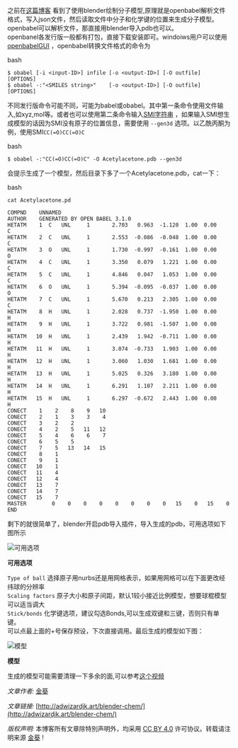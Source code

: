 之前在[这篇博客](https://patrickfuller.github.io/molecules-from-smiles-molfiles-in-blender/) 看到了使用blender绘制分子模型,原理就是openbabel解析文件格式，写入json文件，然后读取文件中分子和化学键的位置来生成分子模型。openbabel可以解析文件，那直接用blender导入pdb也可以。  
openbanel各发行版一般都有打包，直接下载安装即可。windoiws用户可以使用[openbabelGUI](https://github.com/openbabel/openbabel/releases/latest) ，openbabel转换文件格式的命令为

bash

```
$ obabel [-i <input-ID>] infile [-o <output-ID>] [-O outfile] [OPTIONS]
$ obabel -:"<SMILES string>"    [-o <output-ID>] [-O outfile] [OPTIONS]
```

不同发行版命令可能不同，可能为babel或obabel。其中第一条命令使用文件输入,如xyz,mol等。或者也可以使用第二条命令输入[SMI字符串](https://en.wikipedia.org/wiki/Simplified_molecular-input_line-entry_system) ，如果输入SMI想生成模型的话因为SMI没有原子的位置信息，需要使用 `--gen3d` 选项。以乙酰丙酮为例，使用SMI`CC(=O)CC(=O)C`

bash

```
$ obabel -:"CC(=O)CC(=O)C" -O Acetylacetone.pdb --gen3d
```

会提示生成了一个模型，然后目录下多了一个Acetylacetone.pdb，cat一下：

bash

```
cat Acetylacetone.pd

COMPND    UNNAMED
AUTHOR    GENERATED BY OPEN BABEL 3.1.0
HETATM    1  C   UNL     1       2.703   0.963  -1.120  1.00  0.00           C  
HETATM    2  C   UNL     1       2.553  -0.086  -0.048  1.00  0.00           C  
HETATM    3  O   UNL     1       1.730  -0.997  -0.161  1.00  0.00           O  
HETATM    4  C   UNL     1       3.350   0.079   1.221  1.00  0.00           C  
HETATM    5  C   UNL     1       4.846   0.047   1.053  1.00  0.00           C  
HETATM    6  O   UNL     1       5.394  -0.095  -0.037  1.00  0.00           O  
HETATM    7  C   UNL     1       5.670   0.213   2.305  1.00  0.00           C  
HETATM    8  H   UNL     1       2.028   0.737  -1.950  1.00  0.00           H  
HETATM    9  H   UNL     1       3.722   0.981  -1.507  1.00  0.00           H  
HETATM   10  H   UNL     1       2.439   1.942  -0.711  1.00  0.00           H  
HETATM   11  H   UNL     1       3.074  -0.733   1.903  1.00  0.00           H  
HETATM   12  H   UNL     1       3.060   1.030   1.681  1.00  0.00           H  
HETATM   13  H   UNL     1       5.025   0.326   3.180  1.00  0.00           H  
HETATM   14  H   UNL     1       6.291   1.107   2.211  1.00  0.00           H  
HETATM   15  H   UNL     1       6.297  -0.672   2.443  1.00  0.00           H  
CONECT    1    2    8    9   10                                       
CONECT    2    1    3    3    4                                       
CONECT    3    2    2                                                 
CONECT    4    2    5   11   12                                       
CONECT    5    4    6    6    7                                       
CONECT    6    5    5                                                 
CONECT    7    5   13   14   15                                       
CONECT    8    1                                                      
CONECT    9    1                                                      
CONECT   10    1                                                      
CONECT   11    4                                                      
CONECT   12    4                                                      
CONECT   13    7                                                      
CONECT   14    7                                                      
CONECT   15    7                                                      
MASTER        0    0    0    0    0    0    0    0   15    0   15    0
END
```

剩下的就很简单了，blender开启pdb导入插件，导入生成的pdb，可用选项如下图所示  

![可用选项](https://static01.imgkr.com/temp/485abf1a151344a483402e6905fcbf84.png)

**可用选项**

`Type of ball` 选择原子用nurbs还是用网格表示，如果用网格可以在下面更改经纬球的分辨率  
`Scaling factors` 原子大小和原子间距，默认1较小接近比例模型，想要球棍模型可以适当调大  
`Stick/bonds` 化学键选项，建议勾选Bonds,可以生成双键和三键，否则只有单键。  
可以点最上面的+号保存预设，下次直接调用。最后生成的模型如下图：  

![模型](https://static01.imgkr.com/temp/3f0ec79acc4f4a58883b19b1c37558c1.png)

**模型**

生成的模型可能需要清理一下多余的面,可以参考[这个视频](https://www.bilibili.com/video/BV1Qi4y1s7B1)




 _文章作者:_ [金葵](https://adwizardjk.art/about)

 _文章链接:_ [http://adwizardjk.art/blender-chem/](http://adwizardjk.art/blender-chem/)

 _版权声明:_ 本博客所有文章除特別声明外，均采用 [CC BY 4.0](https://creativecommons.org/licenses/by/4.0/deed.zh) 许可协议。转载请注明来源 [金葵](https://adwizardjk.art/about) !